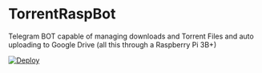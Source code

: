 # TorrentRaspBot
Telegram BOT capable of managing downloads and Torrent Files and auto uploading to Google Drive (all this through a Raspberry Pi 3B+)

[![Deploy](https://www.herokucdn.com/deploy/button.svg)](https://heroku.com/deploy?template=https://github.com/Vijay62/TorrentRaspBot-1/tree/master)
